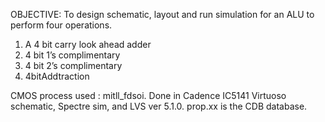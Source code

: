 OBJECTIVE: To design schematic, layout and run simulation for an ALU to perform four
operations.
1) A 4 bit carry look ahead adder
2) 4 bit 1’s complimentary
3) 4 bit 2’s complimentary
4) 4bitAddtraction

CMOS process used :  mitll_fdsoi. Done in Cadence IC5141 Virtuoso schematic, Spectre sim, and LVS ver 5.1.0. prop.xx is the CDB database.
